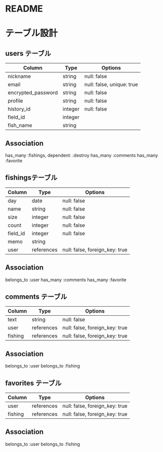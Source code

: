 # README
# テーブル設計

## users テーブル

| Column             | Type    | Options                   |
| ------------------ | ------  | ------------------------- |
| nickname           | string  | null: false               |
| email              | string  | null: false, unique: true |
| encrypted_password | string  | null: false               |
| profile            | string  | null: false               |
| history_id         | integer | null: false               |
| field_id           | integer |                           |
| fish_name          | string  |                           |

## Association
 has_many :fishings, dependent: :destroy
 has_many :comments
 has_many :favorite

##  fishingsテーブル

| Column      | Type       | Options                        |
| ----------- | ---------- | ------------------------------ |
| day         | date       | null: false                    |
| name        | string     | null: false                    |
| size        | integer    | null: false                    |
| count       | integer    | null: false                    |
| field_id    | integer    | null: false                    |
| memo        | string     |                                |
| user        | references | null: false, foreign_key: true |

## Association
 belongs_to :user
 has_many :comments
 has_many :favorite
 

## comments テーブル

| Column        | Type       | Options                        |
| ------------- | ---------- | ------------------------------ |
| text          | string     | null: false                    |
| user          | references | null: false, foreign_key: true |
| fishing       | references | null: false, foreign_key: true |


## Association
belongs_to :user
belongs_to :fishing

## favorites テーブル

| Column      | Type       | Options                        |
| ----------- | ---------- | ------------------------------ |
| user        | references | null: false, foreign_key: true |
| fishing     | references | null: false, foreign_key: true |

## Association
belongs_to :user
belongs_to :fishing
